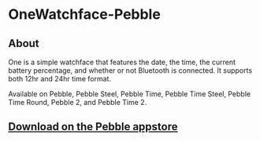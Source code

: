 # OneWatchface-Pebble

## About

One is a simple watchface that features the date, the time, the current battery percentage, and whether or not Bluetooth is connected. It supports both 12hr and 24hr time format.

Available on Pebble, Pebble Steel, Pebble Time, Pebble Time Steel, Pebble Time Round, Pebble 2, and Pebble Time 2.

## [Download on the Pebble appstore](https://apps.getpebble.com/applications/54acb0be32203e226e00002a)
